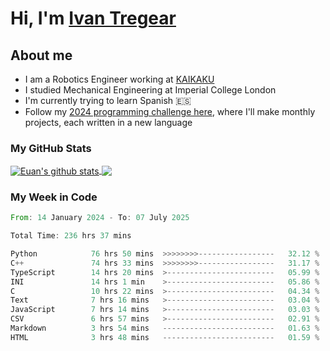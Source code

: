 # Hi, I'm [Ivan Tregear](https://www.linkedin.com/in/ivantregear/)

## About me

* I am a Robotics Engineer working at [KAIKAKU](https://github.com/KAIKAKU-AI)
* I studied Mechanical Engineering at Imperial College London
* I'm currently trying to learn Spanish :es:
* Follow my [2024 programming challenge here](https://github.com/ITregear?tab=repositories), where I'll make monthly projects, each written in a new language


### My GitHub Stats

<a href="#my-github-stats">
  <img align="center" src="https://github-readme-stats.vercel.app/api?username=itregear&count_private=true&show_icons=true&include_all_commits=true&theme=material-palenight" alt="Euan's github stats" />
</a>

<a href="#my-github-stats">
  <img align="center" src="https://github-readme-stats.vercel.app/api/top-langs/?username=itregear&layout=compact&theme=material-palenight" />
</a>

### My Week in Code
<!--START_SECTION:waka-->

```rust
From: 14 January 2024 - To: 07 July 2025

Total Time: 236 hrs 37 mins

Python            76 hrs 50 mins  >>>>>>>>-----------------   32.12 %
C++               74 hrs 33 mins  >>>>>>>>-----------------   31.17 %
TypeScript        14 hrs 20 mins  >------------------------   05.99 %
INI               14 hrs 1 min    >------------------------   05.86 %
C                 10 hrs 22 mins  >------------------------   04.34 %
Text              7 hrs 16 mins   >------------------------   03.04 %
JavaScript        7 hrs 14 mins   >------------------------   03.03 %
CSV               6 hrs 57 mins   >------------------------   02.91 %
Markdown          3 hrs 54 mins   -------------------------   01.63 %
HTML              3 hrs 48 mins   -------------------------   01.59 %
```

<!--END_SECTION:waka-->
